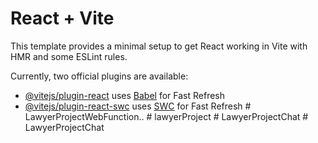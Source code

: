 # React + Vite

This template provides a minimal setup to get React working in Vite with HMR and some ESLint rules.

Currently, two official plugins are available:

- [@vitejs/plugin-react](https://github.com/vitejs/vite-plugin-react/blob/main/packages/plugin-react/README.md) uses [Babel](https://babeljs.io/) for Fast Refresh
- [@vitejs/plugin-react-swc](https://github.com/vitejs/vite-plugin-react-swc) uses [SWC](https://swc.rs/) for Fast Refresh
#   L a w y e r P r o j e c t W e b F u n c t i o n . .  
 #   l a w y e r P r o j e c t  
 #   L a w y e r P r o j e c t C h a t  
 #   L a w y e r P r o j e c t C h a t  
 